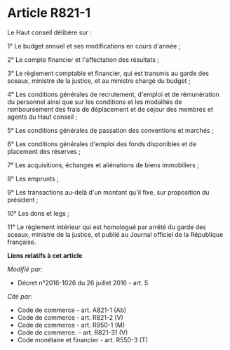# Article R821-1

Le Haut conseil délibère sur :

1° Le budget annuel et ses modifications en cours d'année ;

2° Le compte financier et l'affectation des résultats ;

3° Le règlement comptable et financier, qui est transmis au garde des sceaux, ministre de la justice, et au ministre chargé
du budget ;

4° Les conditions générales de recrutement, d'emploi et de rémunération du personnel ainsi que sur les conditions et les
modalités de remboursement des frais de déplacement et de séjour des membres et agents du Haut conseil ;

5° Les conditions générales de passation des conventions et marchés ;

6° Les conditions générales d'emploi des fonds disponibles et de placement des réserves ;

7° Les acquisitions, échanges et aliénations de biens immobiliers ;

8° Les emprunts ;

9° Les transactions au-delà d'un montant qu'il fixe, sur proposition du président ;

10° Les dons et legs ;

11° Le règlement intérieur qui est homologué par arrêté du garde des sceaux, ministre de la justice, et publié au Journal
officiel de la République française.

**Liens relatifs à cet article**

_Modifié par_:

  - Décret n°2016-1026 du 26 juillet 2016 - art. 5

_Cité par_:

  - Code de commerce - art. A821-1 (Ab)
  - Code de commerce - art. R821-2 (V)
  - Code de commerce - art. R950-1 (M)
  - Code de commerce. - art. R821-31 (V)
  - Code monétaire et financier - art. R550-3 (T)
